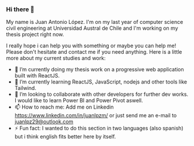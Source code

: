 ### Hi there 👋
My name is Juan Antonio López. I'm on my last year of computer science civil engineering at Universidad Austral de Chile and I'm working on my thesis project right now. 

I really hope i can help you with something or maybe you can help me! Please don't hesitate and contact me if you need anything. Here is a little more about my current studies and work:

- 🔭 I’m currently doing my thesis work on a progressive web application built with ReactJS.
- 🌱 I’m currently learning ReactJS, JavaScript, nodejs and other tools like Tailwind.
- 👯 I’m looking to collaborate with other developers for further dev works. I would like to learn Power BI and Power Pivot aswell.
- 📫 How to reach me: Add me on Linkedin https://www.linkedin.com/in/juanlpzm/ or just send me an e-mail to juanlpz29@outlook.com
- ⚡ Fun fact: I wanted to do this section in two languages (also spanish) but i think english fits better here by itself.
